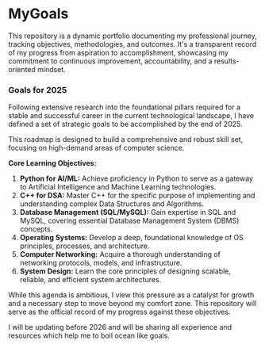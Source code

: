 # MyGoals
This repository is a dynamic portfolio documenting my professional journey, tracking objectives, methodologies, and outcomes. It's a transparent record of my progress from aspiration to accomplishment, showcasing my commitment to continuous improvement, accountability, and a results-oriented mindset.
<br>

### **Goals for 2025**

Following extensive research into the foundational pillars required for a stable and successful career in the current technological landscape, I have defined a set of strategic goals to be accomplished by the end of 2025.

This roadmap is designed to build a comprehensive and robust skill set, focusing on high-demand areas of computer science.

**Core Learning Objectives:**

1.  **Python for AI/ML:** Achieve proficiency in Python to serve as a gateway to Artificial Intelligence and Machine Learning technologies.
2.  **C++ for DSA:** Master C++ for the specific purpose of implementing and understanding complex Data Structures and Algorithms.
3.  **Database Management (SQL/MySQL):** Gain expertise in SQL and MySQL, covering essential Database Management System (DBMS) concepts.
4.  **Operating Systems:** Develop a deep, foundational knowledge of OS principles, processes, and architecture.
5.  **Computer Networking:** Acquire a thorough understanding of networking protocols, models, and infrastructure.
6.  **System Design:** Learn the core principles of designing scalable, reliable, and efficient system architectures.

While this agenda is ambitious, I view this pressure as a catalyst for growth and a necessary step to move beyond my comfort zone. This repository will serve as the official record of my progress against these objectives.

I will be updating before 2026 and will be sharing all experience and resources which help me to boil ocean like goals.
